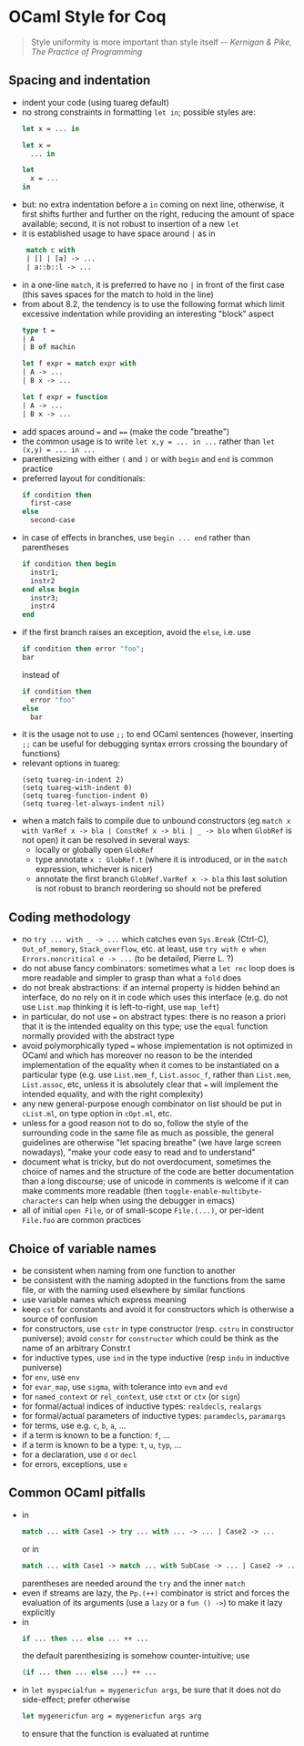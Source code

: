 # OCaml Style for Coq

> Style uniformity is more important than style itself
> -- <cite>Kernigan & Pike, The Practice of Programming</cite>

## Spacing and indentation

- indent your code (using tuareg default)
- no strong constraints in formatting `let in`; possible styles are:
  ```ocaml
  let x = ... in
  ```
  ```ocaml
  let x =
    ... in
  ```
  ```ocaml
  let
    x = ...
  in
  ```
- but: no extra indentation before a `in` coming on next line,
  otherwise, it first shifts further and further on the right,
  reducing the amount of space available; second, it is not robust to
  insertion of a new `let`
- it is established usage to have space around `|` as in
  ```ocaml
   match c with
   | [] | [a] -> ...
   | a::b::l -> ...
  ```
- in a one-line `match`, it is preferred to have no `|` in front of
  the first case (this saves spaces for the match to hold in the line)
- from about 8.2, the tendency is to use the following format which
  limit excessive indentation while providing an interesting "block" aspect
  ```ocaml
  type t =
  | A
  | B of machin

  let f expr = match expr with
  | A -> ...
  | B x -> ...

  let f expr = function
  | A -> ...
  | B x -> ...
  ```
- add spaces around `=` and `==` (make the code "breathe")
- the common usage is to write `let x,y = ... in ...` rather than
  `let (x,y) = ... in ...`
- parenthesizing with either `(` and `)` or with `begin` and `end` is
  common practice
- preferred layout for conditionals:
  ```ocaml
  if condition then
    first-case
  else
    second-case
  ```
- in case of effects in branches, use `begin ... end` rather than
  parentheses
  ```ocaml
  if condition then begin
    instr1;
    instr2
  end else begin
    instr3;
    instr4
  end
  ```
- if the first branch raises an exception, avoid the `else`, i.e.
  use
  ```ocaml
  if condition then error "foo";
  bar
  ```
  instead of
  ```ocaml
  if condition then
    error "foo"
  else
    bar
  ```
- it is the usage not to use `;;` to end OCaml sentences (however,
  inserting `;;` can be useful for debugging syntax errors crossing
  the boundary of functions)
- relevant options in tuareg:
  ```
  (setq tuareg-in-indent 2)
  (setq tuareg-with-indent 0)
  (setq tuareg-function-indent 0)
  (setq tuareg-let-always-indent nil)
  ```
- when a match fails to compile due to unbound constructors (eg
  `match x with VarRef x -> bla | ConstRef x -> bli | _ -> blo` when
  `GlobRef` is not open) it can be resolved in several ways:
  + locally or globally open `GlobRef`
  + type annotate `x : GlobRef.t` (where it is introduced, or in the `match` expression, whichever is nicer)
  + annotate the first branch `GlobRef.VarRef x -> bla`
    this last solution is not robust to branch reordering so should not be prefered

## Coding methodology

- no `try ... with _ -> ...` which catches even `Sys.Break` (Ctrl-C),
  `Out_of_memory`, `Stack_overflow`, etc.
  at least, use `try with e when Errors.noncritical e -> ...`
  (to be detailed, Pierre L. ?)
- do not abuse fancy combinators: sometimes what a `let rec` loop
  does is more readable and simpler to grasp than what a `fold` does
- do not break abstractions: if an internal property is hidden
  behind an interface, do no rely on it in code which uses this
  interface (e.g. do not use `List.map` thinking it is left-to-right,
  use `map_left`)
- in particular, do not use `=` on abstract types: there is no
  reason a priori that it is the intended equality on this type; use the
  `equal` function normally provided with the abstract type
- avoid polymorphically typed `=` whose implementation is not
  optimized in OCaml and which has moreover no reason to be the
  intended implementation of the equality when it comes to be
  instantiated on a particular type (e.g. use `List.mem_f`,
  `List.assoc_f`, rather than `List.mem`, `List.assoc`, etc, unless it is
  absolutely clear that `=` will implement the intended equality, and
  with the right complexity)
- any new general-purpose enough combinator on list should be put in
  `cList.ml`, on type option in `cOpt.ml`, etc.
- unless for a good reason not to do so, follow the style of the
  surrounding code in the same file as much as possible,
  the general guidelines are otherwise "let spacing breathe" (we
  have large screen nowadays), "make your code easy to read and
  to understand"
- document what is tricky, but do not overdocument, sometimes the
  choice of names and the structure of the code are better
  documentation than a long discourse; use of unicode in comments is
  welcome if it can make comments more readable (then
  `toggle-enable-multibyte-characters` can help when using the
  debugger in emacs)
- all of initial `open File`, or of small-scope `File.(...)`, or
  per-ident `File.foo` are common practices

## Choice of variable names

- be consistent when naming from one function to another
- be consistent with the naming adopted in the functions from the
  same file, or with the naming used elsewhere by similar functions
- use variable names which express meaning
- keep `cst` for constants and avoid it for constructors which is
  otherwise a source of confusion
- for constructors, use `cstr` in type constructor (resp. `cstru` in
  constructor puniverse); avoid `constr` for `constructor` which
  could be think as the name of an arbitrary Constr.t
- for inductive types, use `ind` in the type inductive (resp `indu`
  in inductive puniverse)
- for `env`, use `env`
- for `evar_map`, use `sigma`, with tolerance into `evm` and `evd`
- for `named_context` or `rel_context`, use `ctxt` or `ctx` (or `sign`)
- for formal/actual indices of inductive types: `realdecls`, `realargs`
- for formal/actual parameters of inductive types: `paramdecls`, `paramargs`
- for terms, use e.g. `c`, `b`, `a`, ...
- if a term is known to be a function: `f`, ...
- if a term is known to be a type: `t`, `u`, `typ`, ...
- for a declaration, use `d` or `decl`
- for errors, exceptions, use `e`

## Common OCaml pitfalls

- in
  ```ocaml
  match ... with Case1 -> try ... with ... -> ... | Case2 -> ...
  ```
  or in
  ```ocaml
  match ... with Case1 -> match ... with SubCase -> ... | Case2 -> ...
  ```
  parentheses are needed around the `try` and the inner `match`
- even if streams are lazy, the `Pp.(++)` combinator is strict and
  forces the evaluation of its arguments (use a `lazy` or a `fun () ->`)
  to make it lazy explicitly
- in
  ```ocaml
  if ... then ... else ... ++ ...
  ```
  the default parenthesizing
  is somehow counter-intuitive; use
  ```ocaml
  (if ... then ... else ...) ++ ...
  ```
- in `let myspecialfun = mygenericfun args`, be sure that it does not
  do side-effect; prefer otherwise
  ```ocaml
  let mygenericfun arg = mygenericfun args arg
  ```
  to ensure that the function is evaluated at
  runtime
